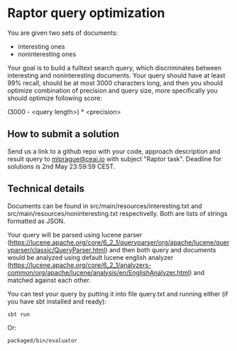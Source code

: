 # Raptor query optimization

You are given two sets of documents:
* interesting ones
* noninteresting ones

Your goal is to build a fulltext search query, which discriminates between interesting and noninteresting documents. Your query should have at least 99% recall, should be at most 3000 characters long, and then you should optimize combination of precision and query size, more specifically you should optimize following score:

(3000 - \<query length\>) * \<precision\>

## How to submit a solution

Send us a link to a github repo with your code, approach description and result query to mlprague@ceai.io with subject "Raptor task".
Deadline for solutions is 2nd May 23:59:59 CEST.

## Technical details

Documents can be found in src/main/resources/interesting.txt and src/main/resources/noninteresting.txt respectivelly. Both are lists of strings formatted as JSON.

Your query will be parsed using lucene parser (https://lucene.apache.org/core/6_2_1/queryparser/org/apache/lucene/queryparser/classic/QueryParser.html) and then both query and documents would be analyzed
using default lucene english analyzer
(https://lucene.apache.org/core/6_2_1/analyzers-common/org/apache/lucene/analysis/en/EnglishAnalyzer.html)
and matched against each other.

You can test your query by putting it into file query.txt and running either (if you have sbt
installed and ready):

`sbt run`

Or:

`packaged/bin/evaluator`
